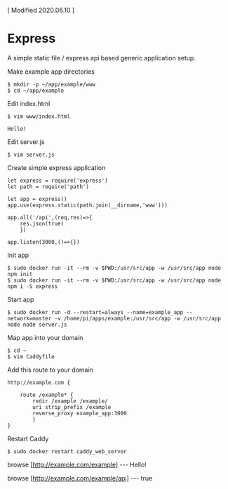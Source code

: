 [ Modified 2020.06.10 ]

# Express
A simple static file / express api based generic application setup.

Make example app directories
```
$ mkdir -p ~/app/example/www
$ cd ~/app/example
```

Edit index.html
```
$ vim www/index.html
```
```
Hello!
```

Edit server.js
```
$ vim server.js
```

Create simple express application
```
let express = require('express')
let path = require('path')

let app = express()
app.use(express.static(path.join(__dirname,'www')))

app.all('/api',(req,res)=>{
	res.json(true)
	})

app.listen(3000,()=>{})
```

Init app
```
$ sudo docker run -it --rm -v $PWD:/usr/src/app -w /usr/src/app node npm init
$ sudo docker run -it --rm -v $PWD:/usr/src/app -w /usr/src/app node npm i -S express
```

Start app
```
$ sudo docker run -d --restart=always --name=example_app --network=master -v /home/pi/apps/example:/usr/src/app -w /usr/src/app node node server.js
```

Map app into your domain
```
$ cd ~
$ vim Caddyfile
```

Add this route to your domain
```
http://example.com {

	route /example* {
		redir /example /example/
		uri strip_prefix /example
		reverse_proxy example_app:3000
		}
}
```

Restart Caddy
```
$ sudo docker restart caddy_web_server
```

browse 	[http://example.com/example]  --- Hello!

browse	[http://example.com/example/api] --- true
